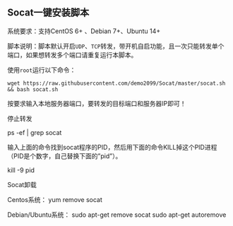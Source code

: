 Socat一键安装脚本
-----------
系统要求：支持CentOS 6+ 、Debian 7+、Ubuntu 14+

脚本说明：脚本默认开启`UDP`、`TCP`转发，带开机自启功能，且一次只能转发单个端口，如果想转发多个端口请重复运行本脚本。

使用`root`运行以下命令：

    wget https://raw.githubusercontent.com/demo2099/Socat/master/socat.sh && bash socat.sh

按要求输入本地服务器端口，要转发的目标端口和服务器IP即可！

停止转发

ps -ef | grep socat

输入上面的命令找到socat程序的PID，然后用下面的命令KILL掉这个PID进程（PID是个数字，自己替换下面的”pid”）。
​

kill -9 pid

Socat卸载

Centos系统：
yum remove socat


Debian/Ubuntu系统：
sudo apt-get remove socat
sudo apt-get autoremove


